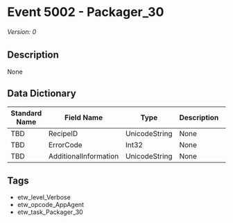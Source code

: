 # Event 5002 - Packager_30
###### Version: 0

## Description
None

## Data Dictionary
|Standard Name|Field Name|Type|Description|Sample Value|
|---|---|---|---|---|
|TBD|RecipeID|UnicodeString|None|`None`|
|TBD|ErrorCode|Int32|None|`None`|
|TBD|AdditionalInformation|UnicodeString|None|`None`|

## Tags
* etw_level_Verbose
* etw_opcode_AppAgent
* etw_task_Packager_30